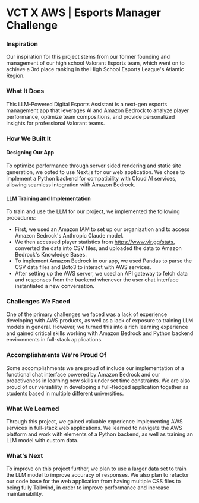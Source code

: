 # VCT X AWS | Esports Manager Challenge

### Inspiration

Our inspiration for this project stems from our former founding and management of our high school Valorant Esports team, which went on to achieve a 3rd place ranking in the High School Esports League's Atlantic Region.

### What It Does

This LLM-Powered Digital Esports Assistant is a next-gen esports management app that leverages AI and Amazon Bedrock to analyze player performance, optimize team compositions, and provide personalized insights for professional Valorant teams.

### How We Built It

#### Designing Our App

To optimize performance through server sided rendering and static site generation, we opted to use Next.js for our web application. We chose to implement a Python backend for compatibility with Cloud AI services, allowing seamless integration with Amazon Bedrock.

#### LLM Training and Implementation

To train and use the LLM for our project, we implemented the following procedures:

- First, we used an Amazon IAM to set up our organization and to access Amazon Bedrock's Anthropic Claude model.
- We then accessed player statistics from https://www.vlr.gg/stats, converted the data into CSV files, and uploaded the data to Amazon Bedrock's Knowledge Bases.
- To implement Amazon Bedrock in our app, we used Pandas to parse the CSV data files and Boto3 to interact with AWS services.
- After setting up the AWS server, we used an API gateway to fetch data and responses from the backend whenever the user chat interface instantiated a new conversation.

### Challenges We Faced

One of the primary challenges we faced was a lack of experience developing with AWS products, as well as a lack of exposure to training LLM models in general. However, we turned this into a rich learning experience and gained critical skills working with Amazon Bedrock and Python backend environments in full-stack applications.

### Accomplishments We're Proud Of

Some accomplishments we are proud of include our implementation of a functional chat interface powered by Amazon Bedrock and our proactiveness in learning new skills under set time constraints. We are also proud of our versatility in developing a full-fledged application together as students based in multiple different universities.

### What We Learned

Through this project, we gained valuable experience implementing AWS services in full-stack web applications. We learned to navigate the AWS platform and work with elements of a Python backend, as well as training an LLM model with custom data.

### What's Next

To improve on this project further, we plan to use a larger data set to train the LLM model to improve accuracy of responses. We also plan to refactor our code base for the web application from having multiple CSS files to being fully Tailwind, in order to improve performance and increase maintainability. 
